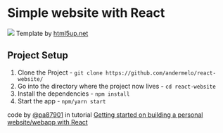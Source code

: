 # Simple website with React

![](https://html5up.net/uploads/images/dimension.jpg)
Template by [html5up.net](https://html5up.net/)

## Project Setup

1. Clone the Project - `git clone https://github.com/andermelo/react-website/`
2. Go into the directory where the project now lives - `cd react-website`
3. Install the dependencies - `npm install`
4. Start the app - `npm/yarn start`

code by [@pa87901](https://github.com/pa87901) in tutorial [Getting started on building a personal website/webapp with React](https://medium.com/@Preda/getting-started-on-building-a-personal-website-with-react-b44ee93b1710)




